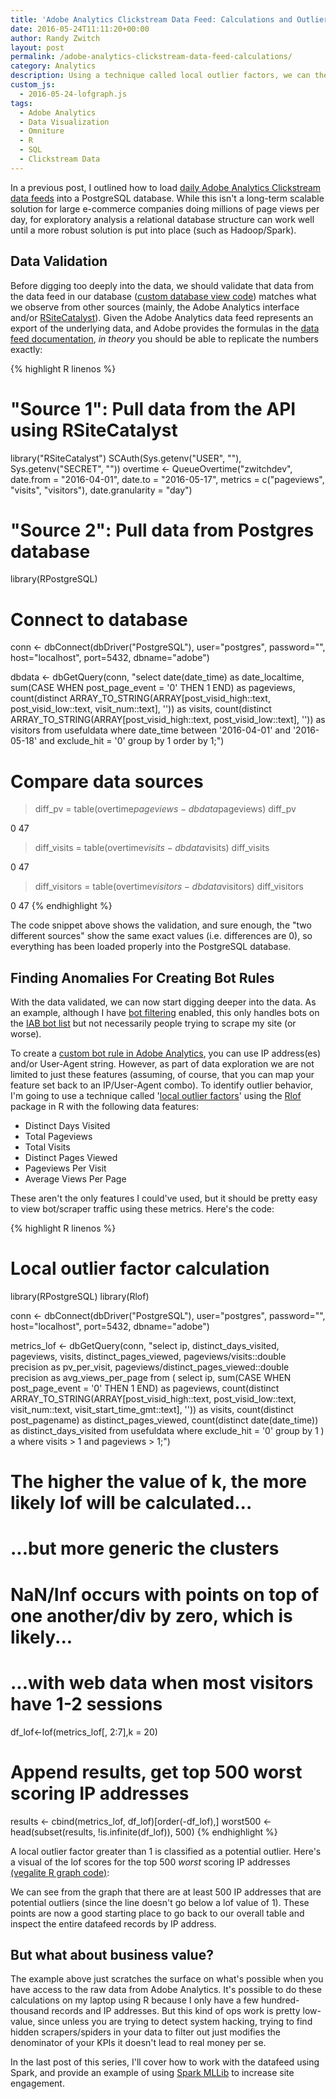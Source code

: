 ```yaml
---
title: 'Adobe Analytics Clickstream Data Feed: Calculations and Outlier Analysis'
date: 2016-05-24T11:11:20+00:00
author: Randy Zwitch
layout: post
permalink: /adobe-analytics-clickstream-data-feed-calculations/
category: Analytics
description: Using a technique called local outlier factors, we can the Adobe Analytics data feed to identify IP addresses that show unusual site behavior.
custom_js:
  - 2016-05-24-lofgraph.js
tags:
  - Adobe Analytics
  - Data Visualization
  - Omniture
  - R
  - SQL
  - Clickstream Data
---
```

In a previous post, I outlined how to load [daily Adobe Analytics Clickstream data feeds](http://randyzwitch.com/adobe-analytics-clickstream-data-feed-relational-database/) into a PostgreSQL database. While this isn't a long-term scalable solution for large e-commerce companies doing millions of page views per day, for exploratory analysis a relational database structure can work well until a more robust solution is put into place (such as Hadoop/Spark).

## Data Validation <groan>

Before digging too deeply into the data, we should validate that data from the data feed in our database ([custom database view code](https://gist.github.com/randyzwitch/7a9c48e7132e6ed9dfb0d02ec906961c)) matches what we observe from other sources (mainly, the Adobe Analytics interface and/or [RSiteCatalyst](http://randyzwitch.com/tags/#rsitecatalyst)). Given the Adobe Analytics data feed represents an export of the underlying data, and Adobe provides the formulas in the [data feed documentation](https://marketing.adobe.com/resources/help/en_US/sc/clickstream/datafeeds_calculate.html), _in theory_ you should be able to replicate the numbers exactly:

{% highlight R linenos %}
# "Source 1": Pull data from the API using RSiteCatalyst
library("RSiteCatalyst")
SCAuth(Sys.getenv("USER", ""), Sys.getenv("SECRET", ""))
overtime <- QueueOvertime("zwitchdev",
                           date.from = "2016-04-01",
                           date.to = "2016-05-17",
                           metrics = c("pageviews", "visits", "visitors"),
                           date.granularity = "day")

# "Source 2": Pull data from Postgres database
library(RPostgreSQL)

# Connect to database
conn <- dbConnect(dbDriver("PostgreSQL"),
                 user="postgres",
                 password="",
                 host="localhost",
                 port=5432,
                 dbname="adobe")

dbdata <- dbGetQuery(conn,
                     "select
                     date(date_time) as date_localtime,
                     sum(CASE WHEN post_page_event = '0' THEN 1 END) as pageviews,
                     count(distinct ARRAY_TO_STRING(ARRAY[post_visid_high::text, post_visid_low::text, visit_num::text], '')) as visits,
                     count(distinct ARRAY_TO_STRING(ARRAY[post_visid_high::text, post_visid_low::text], '')) as visitors
                     from usefuldata
                     where date_time between '2016-04-01' and '2016-05-18' and exclude_hit = '0'
                     group by 1
                     order by 1;")

# Compare data sources
> diff_pv = table(overtime$pageviews - dbdata$pageviews)
> diff_pv

0
47

> diff_visits = table(overtime$visits - dbdata$visits)
> diff_visits

0
47

> diff_visitors = table(overtime$visitors - dbdata$visitors)
> diff_visitors

0
47
{% endhighlight %}

The code snippet above shows the validation, and sure enough, the "two different sources" show the same exact values (i.e. differences are 0), so everything has been loaded properly into the PostgreSQL database.

## Finding Anomalies For Creating Bot Rules

With the data validated, we can now start digging deeper into the data. As an example, although I have [bot filtering](https://marketing.adobe.com/resources/help/en_US/reference/bot_rules.html) enabled, this only handles bots on the [IAB bot list](http://www.iab.com/guidelines/iab-abc-international-spiders-bots-list/) but not necessarily people trying to scrape my site (or worse).

To create a [custom bot rule in Adobe Analytics](https://marketing.adobe.com/resources/help/en_US/reference/t_create_bot_rules.html), you can use IP address(es) and/or User-Agent string. However, as part of data exploration we are not limited to just these features (assuming, of course, that you can map your feature set back to an IP/User-Agent combo). To identify outlier behavior, I'm going to use a technique called '[local outlier factors](http://www.dbs.ifi.lmu.de/Publikationen/Papers/LOF.pdf)' using the [Rlof](https://cran.r-project.org/web/packages/Rlof/index.html) package in R with the following data features:

  * Distinct Days Visited
  * Total Pageviews
  * Total Visits
  * Distinct Pages Viewed
  * Pageviews Per Visit
  * Average Views Per Page

These aren't the only features I could've used, but it should be pretty easy to view bot/scraper traffic using these metrics. Here's the code:

{% highlight R linenos %}
# Local outlier factor calculation
library(RPostgreSQL)
library(Rlof)

conn <- dbConnect(dbDriver("PostgreSQL"),
                  user="postgres",
                  password="",
                  host="localhost",
                  port=5432,
                  dbname="adobe")

metrics_lof <- dbGetQuery(conn,
                          "select
                          ip,
                          distinct_days_visited,
                          pageviews,
                          visits,
                          distinct_pages_viewed,
                          pageviews/visits::double precision as pv_per_visit,
                          pageviews/distinct_pages_viewed::double precision as avg_views_per_page
                          from
                          (
                          select
                          ip,
                          sum(CASE WHEN post_page_event = '0' THEN 1 END) as pageviews,
                          count(distinct ARRAY_TO_STRING(ARRAY[post_visid_high::text, post_visid_low::text, visit_num::text, visit_start_time_gmt::text], '')) as visits,
                          count(distinct post_pagename) as distinct_pages_viewed,
                          count(distinct date(date_time)) as distinct_days_visited
                          from usefuldata
                          where exclude_hit = '0'
                          group by 1
                          ) a
                          where visits > 1 and pageviews > 1;")


# The higher the value of k, the more likely lof will be calculated...
# ...but more generic the clusters
# NaN/Inf occurs with points on top of one another/div by zero, which is likely...
# ...with web data when most visitors have 1-2 sessions
df_lof<-lof(metrics_lof[, 2:7],k = 20)

# Append results, get top 500 worst scoring IP addresses
results <- cbind(metrics_lof, df_lof)[order(-df_lof),]
worst500 <- head(subset(results, !is.infinite(df_lof)), 500)
{% endhighlight %}

A local outlier factor greater than 1 is classified as a potential outlier. Here's a visual of the lof scores for the top 500 _worst_ scoring IP addresses [(vegalite R graph code)](https://gist.github.com/randyzwitch/178d72e01e30943f6af82c48a47c4478):

<div id="vis"></div>

We can see from the graph that there are at least 500 IP addresses that are potential outliers (since the line doesn't go below a lof value of 1). These points are now a good starting place to go back to our overall table and inspect the entire datafeed records by IP address.

## But what about business value?

The example above just scratches the surface on what's possible when you have access to the raw data from Adobe Analytics. It's possible to do these calculations on my laptop using R because I only have a few hundred-thousand records and IP addresses. But this kind of ops work is pretty low-value, since unless you are trying to detect system hacking, trying to find hidden scrapers/spiders in your data to filter out just modifies the denominator of your KPIs it doesn't lead to real money per se.

In the last post of this series, I'll cover how to work with the datafeed using Spark, and provide an example of using [Spark MLLib](http://spark.apache.org/docs/latest/mllib-guide.html) to increase site engagement.
